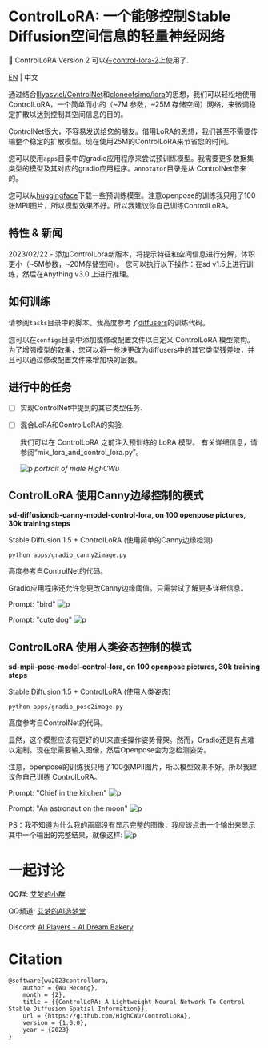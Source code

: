 # ControlLoRA: 一个能够控制Stable Diffusion空间信息的轻量神经网络

🎉 ControlLoRA Version 2 可以在[control-lora-2](https://github.com/HighCWu/control-lora-v2)上使用了.

[EN](./README.md) | 中文

通过结合[lllyasviel/ControlNet](https://github.com/lllyasviel/ControlNet)和[cloneofsimo/lora](https://github.com/cloneofsimo/lora)的思想，我们可以轻松地使用ControlLoRA，一个简单而小的（~7M 参数，~25M 存储空间）网络，来微调稳定扩散以达到控制其空间信息的目的。

ControlNet很大，不容易发送给您的朋友。借用LoRA的思想，我们甚至不需要传输整个稳定的扩散模型。现在使用25M的ControlLoRA来节省您的时间。

您可以使用`apps`目录中的gradio应用程序来尝试预训练模型。我需要更多数据集类型的模型及其对应的gradio应用程序。`annotator`目录是从 ControlNet借来的。

您可以从[huggingface](https://huggingface.co/HighCWu/ControlLoRA)下载一些预训练模型。注意openpose的训练我只用了100张MPII图片，所以模型效果不好。所以我建议你自己训练ControlLoRA。

## 特性 & 新闻

2023/02/22 - 添加ControlLora新版本，将提示特征和空间信息进行分解，体积更小（~5M参数，~20M存储空间）。 您可以执行以下操作：在sd v1.5上进行训练，然后在Anything v3.0 上进行推理。

## 如何训练

请参阅`tasks`目录中的脚本。我高度参考了[diffusers](https://github.com/huggingface/diffusers)的训练代码。

您可以在`configs`目录中添加或修改配置文件以自定义 ControlLoRA 模型架构。为了增强模型的效果，您可以将一些块更改为diffusers中的其它类型残差块，并且可以通过修改配置文件来增加块的层数。

## 进行中的任务

- [ ] 实现ControlNet中提到的其它类型任务.

- [ ] 混合LoRA和ControlLoRA的实验.

    我们可以在 ControlLoRA 之前注入预训练的 LoRA 模型。 有关详细信息，请参阅“mix_lora_and_control_lora.py”。

    ![p](docs/imgs/mix_13.png)
    *portrait of male HighCWu*

## ControlLoRA 使用Canny边缘控制的模式

<strong>sd-diffusiondb-canny-model-control-lora, on 100 openpose pictures, 30k training steps</strong>

Stable Diffusion 1.5 + ControlLoRA (使用简单的Canny边缘检测)

    python apps/gradio_canny2image.py

高度参考自ControlNet的代码。

Gradio应用程序还允许您更改Canny边缘阈值。只需尝试了解更多详细信息。


Prompt: "bird"
![p](docs/imgs/p1.png)

Prompt: "cute dog"
![p](docs/imgs/p2.png)

## ControlLoRA 使用人类姿态控制的模式

<strong>sd-mpii-pose-model-control-lora, on 100 openpose pictures, 30k training steps</strong>

Stable Diffusion 1.5 + ControlLoRA (使用人类姿态)

    python apps/gradio_pose2image.py

高度参考自ControlNet的代码。

显然，这个模型应该有更好的UI来直接操作姿势骨架。然而，Gradio还是有点难以定制。现在您需要输入图像，然后Openpose会为您检测姿势。

注意，openpose的训练我只用了100张MPII图片，所以模型效果不好。所以我建议你自己训练 ControlLoRA。

Prompt: "Chief in the kitchen"
![p](docs/imgs/p11.png)

Prompt: "An astronaut on the moon"
![p](docs/imgs/p12.png)

PS：我不知道为什么我的画廊没有显示完整的图像，我应该点击一个输出来显示其中一个输出的完整结果，就像这样: ![p](docs/imgs/p12_gallery.png)

# 一起讨论

QQ群: [艾梦的小群](https://jq.qq.com/?_wv=1027&k=yMtGIF1Q)

QQ频道: [艾梦的AI造梦堂](https://pd.qq.com/s/1qyek3j0e)

Discord: [AI Players - AI Dream Bakery](https://discord.gg/zcJszfPrZs)

# Citation

    @software{wu2023controllora,
        author = {Wu Hecong},
        month = {2},
        title = {{ControlLoRA: A Lightweight Neural Network To Control Stable Diffusion Spatial Information}},
        url = {https://github.com/HighCWu/ControlLoRA},
        version = {1.0.0},
        year = {2023}
    }
